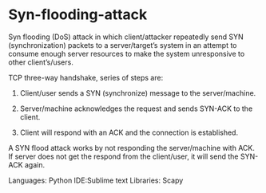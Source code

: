 # Syn-flooding-attack
Syn flooding (DoS) attack in which client/attacker repeatedly send SYN (synchronization) packets to a server/target’s system in an attempt to consume enough server resources to make the system unresponsive to other client’s/users.

TCP three-way handshake, series of steps are:

1.	Client/user sends a SYN (synchronize) message to the server/machine.

2.	Server/machine acknowledges the request and sends SYN-ACK to the client.

3.	Client will respond with an ACK and the connection is established.

A SYN flood attack works by not responding the server/machine with ACK. If server does not get the respond from the client/user, it will send the SYN-ACK again. 

Languages: Python
IDE:Sublime text
Libraries: Scapy
